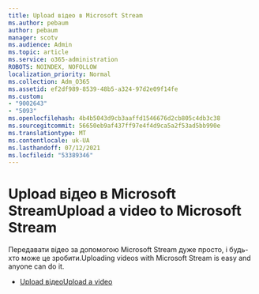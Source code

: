 ```yaml
---
title: Upload відео в Microsoft Stream
ms.author: pebaum
author: pebaum
manager: scotv
ms.audience: Admin
ms.topic: article
ms.service: o365-administration
ROBOTS: NOINDEX, NOFOLLOW
localization_priority: Normal
ms.collection: Adm_O365
ms.assetid: ef2df989-8539-48b5-a324-97d2e09f14fe
ms.custom:
- "9002643"
- "5093"
ms.openlocfilehash: 4b4b5043d9cb3aaffd1546676d2cb805c4db3c38
ms.sourcegitcommit: 56650eb9af437ff97e4f4d9ca5a2f53ad5bb990e
ms.translationtype: MT
ms.contentlocale: uk-UA
ms.lasthandoff: 07/12/2021
ms.locfileid: "53389346"
---
```

# <a name="upload-a-video-to-microsoft-stream"></a><span data-ttu-id="85d5c-102">Upload відео в Microsoft Stream</span><span class="sxs-lookup"><span data-stu-id="85d5c-102">Upload a video to Microsoft Stream</span></span>

<span data-ttu-id="85d5c-103">Передавати відео за допомогою Microsoft Stream дуже просто, і будь-хто може це зробити.</span><span class="sxs-lookup"><span data-stu-id="85d5c-103">Uploading videos with Microsoft Stream is easy and anyone can do it.</span></span>

- [<span data-ttu-id="85d5c-104">Upload відео</span><span class="sxs-lookup"><span data-stu-id="85d5c-104">Upload a video</span></span>](/stream/portal-upload-video)
